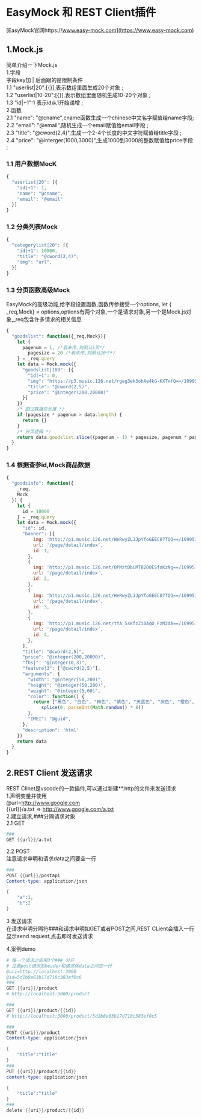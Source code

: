# EasyMock 和 REST Client插件
[EasyMock官网https://www.easy-mock.com](https://www.easy-mock.com)
## 1.Mock.js
简单介绍一下Mock.js    
1.字段  
字段key加 | 后面跟的是限制条件  
1.1 "userlist|20":[{}],表示数组里面生成20个对象 ;    
1.2 "userlist|10-20":[{}],表示数组里面随机生成10-20个对象 ;  
1.3 "id|+1":1 表示id从1开始递增 ;    
2.函数    
2.1 "name": "@cname",cname函数生成一个chinese中文名字赋值给name字段;  
2.2 "email": "@email",随机生成一个email赋值给email字段 ;   
2.3 "title": "@cword(2,4)",生成一个2-4个长度的中文字符赋值给title字段 ;  
2.4 "price": "@interger(1000,3000)",生成1000到3000的整数赋值给price字段 ;  
### 1.1 用户数据MocK 
```js
{
  "userlist|20": [{
    "id|+1": 1,
    "name": "@cname",
    "email": "@email"
  }]
}
```
### 1.2 分类列表Mock
```js
{
  "categorylist|20": [{
    "id|+1": 10000,
    "title": "@cword(2,4)",
    "img": "url",
  }]
}
```
### 1.3 分页函数高级Mock
EasyMock的高级功能,给字段设置函数,函数传参接受一个options,
let { _req,Mock} = options,options有两个对象,一个是请求对象,另一个是Mock.js对象,_req包含许多请求的相关信息

```js
{
  "goodslist": function({_req,Mock}){
    let {
      pagenum = 1, /*若未传,则默认1页*/
        pagesize = 20 /*若未传,则默认20个*/
    } = _req.query
    let data = Mock.mock({
      "goodslist|100": [{
        "id|+1": 0,
        "img": "https://p3.music.126.net/rgeg3ek3ohAe4kG-KXTxfQ==/109951164207076211.jpg?param=200y200",
        "title": "@cword(2,5)",
        "price": "@integer(200,20000)"
      }]
    })
    /* 超过数据总长度 */
    if (pagesize * pagenum > data.length) {
      return {}
    }
    /* 分页逻辑 */
    return data.goodslist.slice((pagenum - 1) * pagesize, pagenum * pagesize)
  }
}

```

### 1.4 根据查参id,Mock商品数据
```js
{
  "goodsinfo": function({
    _req,
    Mock
  }) {
    let {
      id = 10000
    } = _req.query
    let data = Mock.mock({
      "id": id,
      "banner": [{
          img: 'http://p1.music.126.net/HeRwyZLJJpYfoGEEC87TQQ==/109951164223055878.jpg',
          url: '/page/detail/index',
          id: 1,
        },
        {
          img: 'http://p1.music.126.net/OPMztDbLMT82O0ESfoKzNg==/109951164222158707.jpg',
          url: '/page/detail/index',
          id: 2,
        },
        {
          img: 'http://p1.music.126.net/HeRwyZLJJpYfoGEEC87TQQ==/109951164223055878.jpg',
          url: '/page/detail/index',
          id: 3,
        },
        {
          img: 'http://p1.music.126.net/tYA_SsKfzZi0AqO_FzM2dA==/109951164220756621.jpg',
          url: '/page/detail/index',
          id: 4,
        },
      ],
      "title": "@cword(2,5)",
      "price": "@integer(200,20000)",
      "fhsj": "@integer(0,3)",
      "feature|3": ["@cword(2,5)"],
      "arguments": {
        "width": "@integer(50,200)",
        "height": "@integer(50,200)",
        "weight": "@integer(5,60)",
        "color": function() {
          return ["黑色", "白色", "粉色", "紫色", "天蓝色", "灰色", "橙色", "金色"]
            .splice(0, parseInt(Math.random() * 8))
        },
        "IMEI": "@guid",
      },
      "description": 'html'
    })
    return data
  }
}
```

## 2.REST Client 发送请求
REST Clinet是vscode的一款插件,可以通过新建**.http的文件来发送请求  
1.声明变量并使用  
@url=http://www.google.com   
{{url}}/a.txt   =>   http://www.google.com/a.txt  
2.建立请求,###分隔请求对象  
2.1 GET  
```s
###
GET {{url}}/a.txt 
```
2.2 POST  
注意请求申明和请求data之间要空一行  
```s
###
POST {{url}}/postapi
Content-type: application/json

{
    "a":1,
    "b":2
}
```
3 发送请求  
在请求申明分隔符###和请求申明如GET或者POST之间,REST CLient会插入一行显示send request,点击即可发送请求  
  
4.案例demo
```s
# 每一个请求之间用3个### 分开
# 注意post请求的header和请求体data之间空一行
@uri=http://localhost:3000
@id=5d1b8e63b17d710c383ef0c6
###
GET {{uri}}/product
# http://localhost:3000/product

### 
GET {{uri}}/product/{{id}}
# http://localhost:3000/product/5d1b8e63b17d710c383ef0c5

###
POST {{uri}}/product
Content-type: application/json 

{
    "title":"title"
}
### 
PUT {{uri}}/product/{{id}}
content-type: application/json

{
    "title":"title"
}
### 
delete {{uri}}/product/{{id}}

```